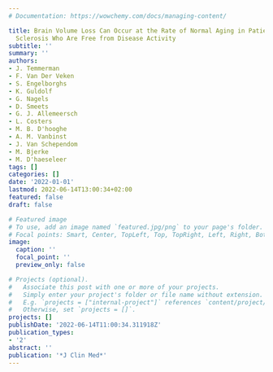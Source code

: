 ```yaml
---
# Documentation: https://wowchemy.com/docs/managing-content/

title: Brain Volume Loss Can Occur at the Rate of Normal Aging in Patients with Multiple
  Sclerosis Who Are Free from Disease Activity
subtitle: ''
summary: ''
authors:
- J. Temmerman
- F. Van Der Veken
- S. Engelborghs
- K. Guldolf
- G. Nagels
- D. Smeets
- G. J. Allemeersch
- L. Costers
- M. B. D'hooghe
- A. M. Vanbinst
- J. Van Schependom
- M. Bjerke
- M. D'haeseleer
tags: []
categories: []
date: '2022-01-01'
lastmod: 2022-06-14T13:00:34+02:00
featured: false
draft: false

# Featured image
# To use, add an image named `featured.jpg/png` to your page's folder.
# Focal points: Smart, Center, TopLeft, Top, TopRight, Left, Right, BottomLeft, Bottom, BottomRight.
image:
  caption: ''
  focal_point: ''
  preview_only: false

# Projects (optional).
#   Associate this post with one or more of your projects.
#   Simply enter your project's folder or file name without extension.
#   E.g. `projects = ["internal-project"]` references `content/project/deep-learning/index.md`.
#   Otherwise, set `projects = []`.
projects: []
publishDate: '2022-06-14T11:00:34.311918Z'
publication_types:
- '2'
abstract: ''
publication: '*J Clin Med*'
---
```

